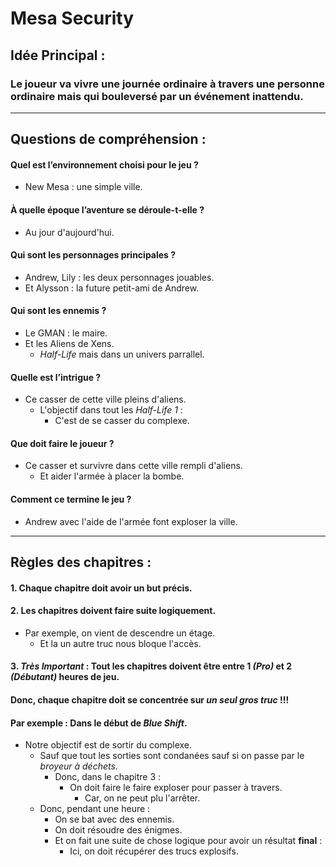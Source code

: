# Mesa Security
## Idée Principal :
### Le joueur va vivre une journée ordinaire à travers une personne ordinaire mais qui bouleversé par un événement inattendu.

***

## Questions de compréhension :

#### Quel est l’environnement choisi pour le jeu ?
  * New Mesa : une simple ville.
#### À quelle époque l’aventure se déroule-t-elle ?
  * Au jour d'aujourd'hui.
#### Qui sont les personnages principales ?
  * Andrew, Lily : les deux personnages jouables.
  * Et Alysson : la future petit-ami de Andrew.
#### Qui sont les ennemis ?
  * Le GMAN : le maire.
  * Et les Aliens de Xens.
    * *Half-Life* mais dans un univers parrallel.
#### Quelle est l’intrigue ?
  * Ce casser de cette ville pleins d'aliens.
    * L'objectif dans tout les *Half-Life 1* :
      * C'est de se casser du complexe.
#### Que doit faire le joueur ?
  * Ce casser et survivre dans cette ville rempli d'aliens.
    * Et aider l'armée à placer la bombe.

#### Comment ce termine le jeu ?
  * Andrew avec l'aide de l'armée font exploser la ville.

***

## Règles des chapitres :
#### 1. Chaque chapitre doit avoir un but précis.
#### 2. Les chapitres doivent faire suite logiquement.
  * Par exemple, on vient de descendre un étage.
    * Et la un autre truc nous bloque l'accès.
#### 3. *Très Important* : Tout les chapitres doivent être entre 1 *(Pro)* et 2 *(Débutant)* heures de jeu.
#### Donc, chaque chapitre doit se concentrée sur *un seul gros truc*  !!!
#### Par exemple : Dans le début de *Blue Shift*.
  * Notre objectif est de sortir du complexe.
    * Sauf que tout les sorties sont condanées sauf si on passe par le *broyeur à déchets*.
      * Donc, dans le chapitre 3 :
        * On doit faire le faire exploser pour passer à travers.
          * Car, on ne peut plu l'arrêter.
    * Donc, pendant une heure :
      * On se bat avec des ennemis.
      * On doit résoudre des énigmes.
      * Et on fait une suite de chose logique pour avoir un résultat **final** :
        * Ici, on doit récupérer des trucs explosifs.